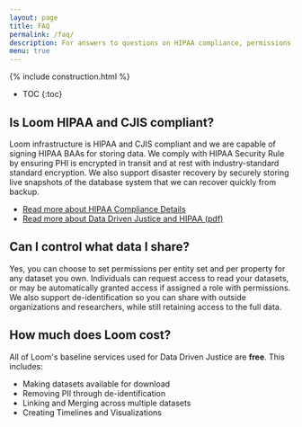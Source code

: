 ```yaml
---
layout: page
title: FAQ
permalink: /faq/
description: For answers to questions on HIPAA compliance, permissions, pricing, and other commonly asked questions.
menu: true
---
```


{% include construction.html %}

* TOC
{:toc}

## Is Loom HIPAA and CJIS compliant?

Loom infrastructure is HIPAA and CJIS compliant and we are capable of signing HIPAA BAAs for storing data. We comply with HIPAA Security Rule by ensuring PHI is encrypted in transit and at rest with industry-standard standard encryption. We also support disaster recovery by securely storing live snapshots of the database system that we can recover quickly from backup.

* [Read more about HIPAA Compliance Details](/info/hipaa/)
* [Read more about Data Driven Justice and HIPAA (pdf)](http://www.naco.org/sites/default/files/documents/DDJ%20HIPPA%20FAQs.pdf)

## Can I control what data I share?

Yes, you can choose to set permissions per entity set and per property for any dataset you own. Individuals can request access to read your datasets, or may be automatically granted access if assigned a role with permissions. We also support de-identification so you can share with outside organizations and researchers, while still retaining access to the full data.

## How much does Loom cost?
All of Loom's baseline services used for Data Driven Justice are **free**. This includes:
* Making datasets available for download
* Removing PII through de-identification
* Linking and Merging across multiple datasets
* Creating Timelines and Visualizations
